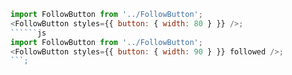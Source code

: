 ```js
import FollowButton from '../FollowButton';
<FollowButton styles={{ button: { width: 80 } }} />;
``````js
import FollowButton from '../FollowButton';
<FollowButton styles={{ button: { width: 90 } }} followed />;
```;
